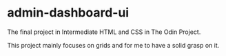 # admin-dashboard-ui
The final project in Intermediate HTML and CSS in The Odin Project.

This project mainly focuses on grids and for me to have a solid grasp on it.